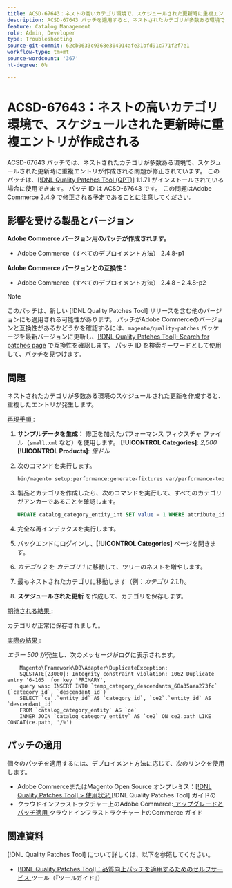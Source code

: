 ```yaml
---
title: ACSD-67643：ネストの高いカテゴリ環境で、スケジュールされた更新時に重複エントリが作成される
description: ACSD-67643 パッチを適用すると、ネストされたカテゴリが多数ある環境で、スケジュールされた更新時に重複エントリが作成されるAdobe Commerceの問題が修正されます。
feature: Catalog Management
role: Admin, Developer
type: Troubleshooting
source-git-commit: 62cb0633c9368e304914afe31bfd91c771f2f7e1
workflow-type: tm+mt
source-wordcount: '367'
ht-degree: 0%

---
```



# ACSD-67643：ネストの高いカテゴリ環境で、スケジュールされた更新時に重複エントリが作成される

ACSD-67643 パッチでは、ネストされたカテゴリが多数ある環境で、スケジュールされた更新時に重複エントリが作成される問題が修正されています。 このパッチは、[[!DNL Quality Patches Tool (QPT)]](/help/tools/quality-patches-tool/quality-patches-tool-to-self-serve-quality-patches.md) 1.1.71 がインストールされている場合に使用できます。 パッチ ID は ACSD-67643 です。 この問題はAdobe Commerce 2.4.9 で修正される予定であることに注意してください。

## 影響を受ける製品とバージョン

**Adobe Commerce バージョン用のパッチが作成されます。**

* Adobe Commerce（すべてのデプロイメント方法） 2.4.8-p1

**Adobe Commerce バージョンとの互換性：**

* Adobe Commerce（すべてのデプロイメント方法） 2.4.8 - 2.4.8-p2

>[!NOTE]
>
>このパッチは、新しい [!DNL Quality Patches Tool] リリースを含む他のバージョンにも適用される可能性があります。 パッチがAdobe Commerceのバージョンと互換性があるかどうかを確認するには、`magento/quality-patches` パッケージを最新バージョンに更新し、[[!DNL Quality Patches Tool]: Search for patches page](https://experienceleague.adobe.com/tools/commerce-quality-patches/index.html) で互換性を確認します。 パッチ ID を検索キーワードとして使用して、パッチを見つけます。

## 問題

ネストされたカテゴリが多数ある環境のスケジュールされた更新を作成すると、重複したエントリが発生します。

<u> 再現手順 </u>:

1. **サンプルデータを生成：**
修正を加えたパフォーマンス フィクスチャ ファイル（`small.xml` など）を使用します。
   **[!UICONTROL Categories]**: *2,500*
   **[!UICONTROL Products]**: *億ドル*

1. 次のコマンドを実行します。

   ```bash
   bin/magento setup:performance:generate-fixtures var/performance-toolkit/profiles/ce/small.xml
   ```

1. 製品とカテゴリを作成したら、次のコマンドを実行して、すべてのカテゴリがアンカーであることを確認します。

   ```sql
   UPDATE catalog_category_entity_int SET value = 1 WHERE attribute_id = (SELECT attribute_id FROM eav_attribute WHERE attribute_code = 'is_anchor');
   ```

1. 完全な再インデックスを実行します。
1. バックエンドにログインし、**[!UICONTROL Categories]** ページを開きます。
1. *カテゴリ 2* を *カテゴリ 1* に移動して、ツリーのネストを増やします。
1. 最もネストされたカテゴリに移動します（例：*カテゴリ 2.1.1*）。
1. **スケジュールされた更新** を作成して、カテゴリを保存します。

<u> 期待される結果 </u>:

カテゴリが正常に保存されました。

<u> 実際の結果 </u>:

*エラー 500* が発生し、次のメッセージがログに表示されます。

```
    Magento\Framework\DB\Adapter\DuplicateException:
    SQLSTATE[23000]: Integrity constraint violation: 1062 Duplicate entry '6-165' for key 'PRIMARY', 
    query was: INSERT INTO `temp_category_descendants_68a35aea273fc` (`category_id`, `descendant_id`)
    SELECT `ce`.`entity_id` AS `category_id`, `ce2`.`entity_id` AS `descendant_id`
    FROM `catalog_category_entity` AS `ce`
    INNER JOIN `catalog_category_entity` AS `ce2` ON ce2.path LIKE CONCAT(ce.path, '/%')
```

## パッチの適用

個々のパッチを適用するには、デプロイメント方法に応じて、次のリンクを使用します。

* Adobe CommerceまたはMagento Open Source オンプレミス：[[!DNL Quality Patches Tool] > 使用状況 ](/help/tools/quality-patches-tool/usage.md) [!DNL Quality Patches Tool] ガイドの
* クラウドインフラストラクチャー上のAdobe Commerce:[ アップグレードとパッチ適用 ](https://experienceleague.adobe.com/docs/commerce-cloud-service/user-guide/develop/upgrade/apply-patches.html) クラウドインフラストラクチャー上のCommerce ガイド

## 関連資料

[!DNL Quality Patches Tool] について詳しくは、以下を参照してください。

* [[!DNL Quality Patches Tool]：品質向上パッチを適用するためのセルフサービス ](/help/tools/quality-patches-tool/quality-patches-tool-to-self-serve-quality-patches.md) ツール（『ツールガイド』）
